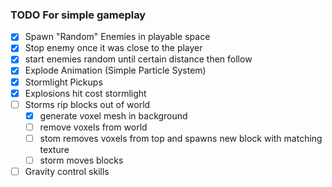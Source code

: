 ### TODO For simple gameplay

- [x] Spawn "Random" Enemies in playable space
- [X] Stop enemy once it was close to the player
- [X] start enemies random until certain distance then follow
- [x] Explode Animation (Simple Particle System)
- [x] Stormlight Pickups
- [x] Explosions hit cost stormlight
- [ ] Storms rip blocks out of world
  - [x] generate voxel mesh in background
  - [ ] remove voxels from world
  - [ ] stom removes voxels from top and spawns new block with matching texture
  - [ ] storm moves blocks
- [ ] Gravity control skills
